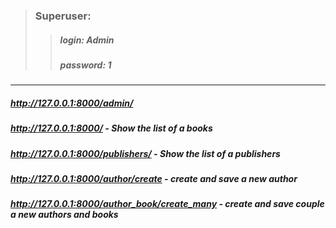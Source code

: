 >### Superuser:
>>##### login: Admin  
>>##### password: 1
____
##### http://127.0.0.1:8000/admin/ 
##### http://127.0.0.1:8000/ - Show the list of a books
##### http://127.0.0.1:8000/publishers/ - Show the list of a publishers
##### http://127.0.0.1:8000/author/create - create and save a new author
##### http://127.0.0.1:8000/author_book/create_many - create and save couple a new authors and books
